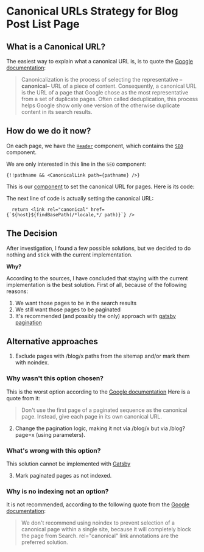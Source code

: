 # **Canonical URLs Strategy for Blog Post List Page**

## What is a Canonical URL?

The easiest way to explain what a canonical URL is, is to quote the [Google documentation](https://developers.google.com/search/docs/crawling-indexing/canonicalization):

> Canonicalization is the process of selecting the representative **–canonical–** URL of a piece of content. Consequently, a canonical URL is the URL of a page that Google chose as the most representative from a set of duplicate pages. Often called deduplication, this process helps Google show only one version of the otherwise duplicate content in its search results.

## How do we do it now?

On each page, we have the [`Header`](https://github.com/brains-and-beards/open-brainsandbeards-com/blob/main/src/components/shared/layout/Header.tsx) component, which contains the [`SEO`](https://github.com/brains-and-beards/open-brainsandbeards-com/blob/main/src/components/shared/layout/SEO.tsx) component.

We are only interested in this line in the `SEO` component:

```tsx
{!!pathname && <CanonicalLink path={pathname} />}
```

This is our [component](https://github.com/brains-and-beards/open-brainsandbeards-com/blob/main/src/components/shared/layout/CanonicalLink.tsx) to set the canonical URL for pages. Here is its code:

The next line of code is actually setting the canonical URL:

```tsx
  return <link rel="canonical" href={`${host}${findBasePath(/*locale,*/ path)}`} />
```

## The Decision


After investigation, I found a few possible solutions, but we decided to do nothing and stick with the current implementation.                                                                                                                                                                                                                                                                                                                                                                                                                                                                                                                                                                                                                                                                                                                                                                                                                                                                                                                                                                                                                                                                                                                                                                                                                                                                                                                                                                                                                                                                                                                                                                                                                                                                                                                                                                                                                                                                                                                                                                                                                                  


**Why?**

According to the sources, I have concluded that staying with the current implementation is the best solution. First of all, because of the following reasons:

1. We want those pages to be in the search results
2. We still want those pages to be paginated
3. It's recommended (and possibly the only) approach with [gatsby pagination](https://www.gatsbyjs.com/docs/adding-pagination/)

## Alternative approaches

1. Exclude pages with /blog/x paths from the sitemap and/or mark them with noindex.

### Why wasn't this option chosen?

This is the worst option according to the [Google documentation](https://developers.google.com/search/docs/specialty/ecommerce/pagination-and-incremental-page-loading#use-urls-correctly) Here is a quote from it:
>Don't use the first page of a paginated sequence as the canonical page. Instead, give each page in its own canonical URL.

2. Change the pagination logic, making it not via /blog/x but via /blog?page=x (using parameters).

### What's wrong with this option?

This solution cannot be implemented with [Gatsby](https://www.gatsbyjs.com/docs/adding-pagination/)

3. Mark paginated pages as not indexed.

### Why is no indexing not an option?

It is not recommended, according to the following quote from the [Google documentation](https://developers.google.com/search/docs/specialty/ecommerce/pagination-and-incremental-page-loading#use-urls-correctly):
> We don't recommend using noindex to prevent selection of a canonical page within a single site, because it will completely block the page from Search. rel="canonical" link annotations are the preferred solution.

